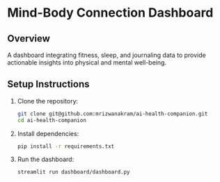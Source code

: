 # Mind-Body Connection Dashboard

## Overview
A dashboard integrating fitness, sleep, and journaling data to provide actionable insights into physical and mental well-being.

## Setup Instructions
1. Clone the repository:
    ```bash
    git clone git@github.com:mrizwanakram/ai-health-companion.git
    cd ai-health-companion
    ```
2. Install dependencies:
    ```bash
    pip install -r requirements.txt
    ```
3. Run the dashboard:
    ```bash
    streamlit run dashboard/dashboard.py
    ```
